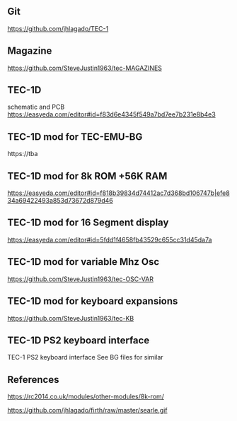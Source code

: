## Git
https://github.com/jhlagado/TEC-1

## Magazine
https://github.com/SteveJustin1963/tec-MAGAZINES


## TEC-1D 
schematic and PCB
https://easyeda.com/editor#id=f83d6e4345f549a7bd7ee7b231e8b4e3

## TEC-1D mod for TEC-EMU-BG 
https://tba

## TEC-1D mod for 8k ROM +56K RAM 
https://easyeda.com/editor#id=f818b39834d74412ac7d368bd106747b|efe834a69422493a853d73672d879d46

## TEC-1D mod for 16 Segment display
https://easyeda.com/editor#id=5fdd1f4658fb43529c655cc31d45da7a


## TEC-1D mod for variable Mhz Osc
https://github.com/SteveJustin1963/tec-OSC-VAR

## TEC-1D mod for keyboard expansions
https://github.com/SteveJustin1963/tec-KB

## TEC-1D PS2 keyboard interface
TEC-1 PS2 keyboard interface
See BG files for similar


## References

https://rc2014.co.uk/modules/other-modules/8k-rom/

https://github.com/jhlagado/firth/raw/master/searle.gif
